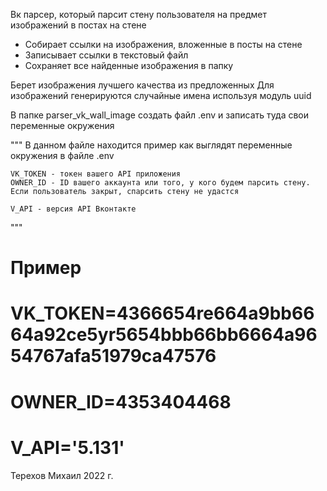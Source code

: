 Вк парсер, который парсит стену пользователя на предмет изображений в постах на стене

- Собирает ссылки на изображения, вложенные в посты на стене
- Записывает ссылки в текстовый файл
- Сохраняет все найденные изображения в папку

Берет изображения лучшего качества из предложенных
Для изображений генерируются случайные имена используя модуль uuid


В папке parser_vk_wall_image создать файл .env и записать туда свои переменные окружения

"""
В данном файле находится пример как выглядят переменные окружения в файле .env

    VK_TOKEN - токен вашего API приложения
    OWNER_ID - ID вашего аккаунта или того, у кого будем парсить стену.
    Если пользователь закрыт, спарсить стену не удастся
    
    V_API - версия API Вконтакте
"""
# Пример 

# VK_TOKEN=4366654re664a9bb6664a92ce5yr5654bbb66bb6664a9654767afa51979ca47576
# OWNER_ID=4353404468
# V_API='5.131'


Терехов Михаил 2022 г.